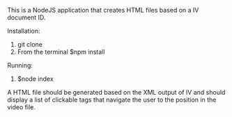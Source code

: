 This is a NodeJS application that creates HTML files based on a IV document ID.

Installation:

1. git clone <URL>
2. From the terminal $npm install


Running:
1. $node index <documentID>

A HTML file should be generated based on the XML output of IV and should display a list of clickable tags that navigate the user to the position in the video file.

